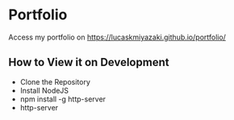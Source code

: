 # Portfolio
Access my portfolio on https://lucaskmiyazaki.github.io/portfolio/

## How to View it on Development
- Clone the Repository
- Install NodeJS
- npm install -g http-server
- http-server
